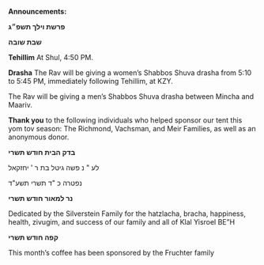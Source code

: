 **Announcements:**

**פרשת וילך תשפ״ג**

**שבת שובה**


**Tehillim** At Shul, 4:50 PM. 

**Drasha** The Rav will be giving a women’s Shabbos Shuva drasha from 5:10 to 5:45 PM,
immediately following Tehillim, at KZY.

The Rav will be giving a men’s Shabbos Shuva drasha between Mincha and Maariv.

**Thank you** to the following individuals who helped sponsor our tent this yom tov season: The Richmond, Vachsman, and Meir Families, as well as an anonymous donor.

**בדק הבית חודש תשרי**

לע " נ פשה גיטל בת ר ' יחזקאל

נפטרה כ "ד תשרי תשע"ד

**נר למאור חודש תשרי**

Dedicated by the Silverstein Family for the hatzlacha, bracha, happiness, health, zivugim, and success of our family and all of Klal Yisroel BE”H

**קפה חודש תשרי**  

This month’s coffee has been sponsored by the Fruchter family
